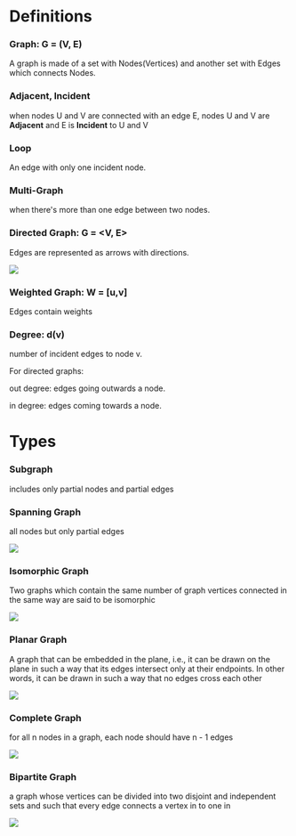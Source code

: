 # Definitions
### Graph: G = (V, E)
A graph is made of a set with Nodes(Vertices) and another set with Edges which connects Nodes.
### Adjacent, Incident
when nodes U and V are connected with an edge E, nodes U and V are **Adjacent** and E is **Incident** to U and V
### Loop
An edge with only one incident node. 
### Multi-Graph
when there's more than one edge between two nodes.
### Directed Graph: G = <V, E>
Edges are represented as arrows with directions.

![](https://github.com/jongwoojeff/DiscreteMathematics/blob/master/images/graph.jpg)
### Weighted Graph: W = [u,v]
Edges contain weights
### Degree: d(v)
number of incident edges to node v.

For directed graphs:

out degree: edges going outwards a node.

in degree: edges coming towards a node.
### 
# Types
### Subgraph
includes only partial nodes and partial edges
### Spanning Graph
all nodes but only partial edges

![](https://github.com/jongwoojeff/DiscreteMathematics/blob/master/images/Screen%20Shot%202019-12-16%20at%204.24.50%20PM.png)
### Isomorphic Graph
Two graphs which contain the same number of graph vertices connected in the same way are said to be isomorphic

![](https://github.com/jongwoojeff/DiscreteMathematics/blob/master/images/isomorphic.png)
### Planar Graph
A graph that can be embedded in the plane, i.e., it can be drawn on the plane in such a way that its edges intersect only at their endpoints. In other words, it can be drawn in such a way that no edges cross each other

![](https://github.com/jongwoojeff/DiscreteMathematics/blob/master/images/planar.jpeg)
### Complete Graph
for all n nodes in a graph, each node should have n - 1 edges

![](https://github.com/jongwoojeff/DiscreteMathematics/blob/master/images/complete-graph.gif)

### Bipartite Graph
a graph whose vertices can be divided into two disjoint and independent sets and such that every edge connects a vertex in to one in

![](https://github.com/jongwoojeff/DiscreteMathematics/blob/master/images/bipartite-graph.png)